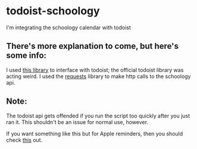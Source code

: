 # todoist-schoology
I'm integrating the schoology calendar with todoist

## There's more explanation to come, but here's some info:
I used [this library](https://github.com/Garee/PyTodoist) to interface with todoist; the official todoist library was acting weird.
I used the [requests](https://github.com/kennethreitz/requests) library to make http calls to the schoology api.

## Note:
The todoist api gets offended if you run the script too quickly after you just ran it. This shouldn't be an issue for normal use, however.

If you want something like this but for Apple reminders, then you should check [this](https://github.com/PostsDesert/SiRI) out.
